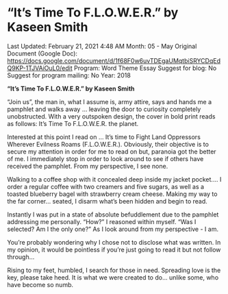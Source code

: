 # “It’s Time To F.L.O.W.E.R.” by Kaseen Smith

Last Updated: February 21, 2021 4:48 AM
Month: 05 - May
Original Document (Google Doc): https://docs.google.com/document/d/1f68F0w6uvTDEgaUMqtbiSRYCDqEdQ9KP-1TJVAiOuL0/edit
Program: Word Theme Essay
Suggest for blog: No
Suggest for program mailing: No
Year: 2018

**“It’s Time To F.L.O.W.E.R.” by Kaseen Smith**

“Join us”, the man in, what I assume is, army attire, says and hands me a pamphlet and walks away … leaving the door to curiosity completely unobstructed. With a very outspoken design, the cover in bold print reads as follows: It’s Time To F.L.O.W.E.R. the planet.

Interested at this point I read on … It’s time to Fight Land Oppressors Wherever Evilness Roams (F.L.O.W.E.R.). Obviously, their objective is to secure my attention in order for me to read on but, paranoia got the better of me. I immediately stop in order to look around to see if others have received the pamphlet. From my perspective, I see none.

Walking to a coffee shop with it concealed deep inside my jacket pocket.... I order a regular coffee with two creamers and five sugars, as well as a toasted blueberry bagel with strawberry cream cheese. Making my way to the far corner… seated, I disarm what’s been hidden and begin to read.

Instantly I was put in a state of absolute befuddlement due to the pamphlet addressing me personally. “How?” I reasoned within myself. “Was I selected? Am I the only one?” As I look around from my perspective - I am.

You’re probably wondering why I chose not to disclose what was written. In my opinion, it would be pointless if you’re just going to read it but not follow through…

Rising to my feet, humbled, I search for those in need. Spreading love is the key, please take heed. It is what we were created to do… unlike some, who have become so numb.